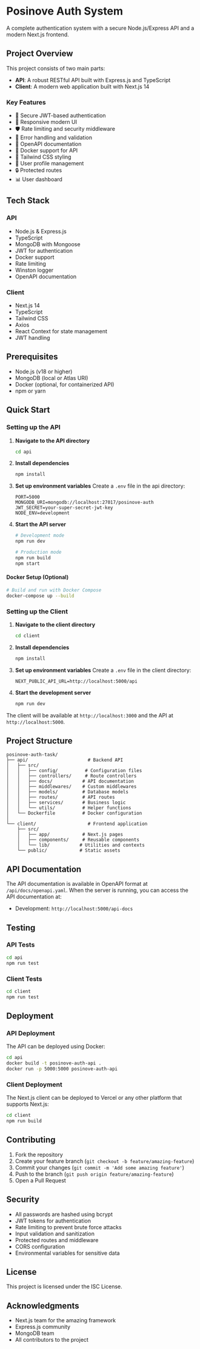 # Posinove Auth System

A complete authentication system with a secure Node.js/Express API and a modern Next.js frontend.

## Project Overview

This project consists of two main parts:
- **API**: A robust RESTful API built with Express.js and TypeScript
- **Client**: A modern web application built with Next.js 14

### Key Features

- 🔐 Secure JWT-based authentication
- 📱 Responsive modern UI
- 🛡️ Rate limiting and security middleware
- 🔄 Error handling and validation
- 📝 OpenAPI documentation
- 🐳 Docker support for API
- 🎨 Tailwind CSS styling
- 👤 User profile management
- 🔒 Protected routes
- 📊 User dashboard

## Tech Stack

### API
- Node.js & Express.js
- TypeScript
- MongoDB with Mongoose
- JWT for authentication
- Docker support
- Rate limiting
- Winston logger
- OpenAPI documentation

### Client
- Next.js 14
- TypeScript
- Tailwind CSS
- Axios
- React Context for state management
- JWT handling

## Prerequisites

- Node.js (v18 or higher)
- MongoDB (local or Atlas URI)
- Docker (optional, for containerized API)
- npm or yarn

## Quick Start

### Setting up the API

1. **Navigate to the API directory**
   ```bash
   cd api
   ```

2. **Install dependencies**
   ```bash
   npm install
   ```

3. **Set up environment variables**
   Create a `.env` file in the api directory:
   ```env
   PORT=5000
   MONGODB_URI=mongodb://localhost:27017/posinove-auth
   JWT_SECRET=your-super-secret-jwt-key
   NODE_ENV=development
   ```

4. **Start the API server**
   ```bash
   # Development mode
   npm run dev

   # Production mode
   npm run build
   npm start
   ```

#### Docker Setup (Optional)
```bash
# Build and run with Docker Compose
docker-compose up --build
```

### Setting up the Client

1. **Navigate to the client directory**
   ```bash
   cd client
   ```

2. **Install dependencies**
   ```bash
   npm install
   ```

3. **Set up environment variables**
   Create a `.env` file in the client directory:
   ```env
   NEXT_PUBLIC_API_URL=http://localhost:5000/api
   ```

4. **Start the development server**
   ```bash
   npm run dev
   ```

The client will be available at `http://localhost:3000` and the API at `http://localhost:5000`.

## Project Structure

```
posinove-auth-task/
├── api/                      # Backend API
│   ├── src/
│   │   ├── config/          # Configuration files
│   │   ├── controllers/     # Route controllers
│   │   ├── docs/           # API documentation
│   │   ├── middlewares/    # Custom middlewares
│   │   ├── models/         # Database models
│   │   ├── routes/         # API routes
│   │   ├── services/       # Business logic
│   │   └── utils/          # Helper functions
│   └── Dockerfile          # Docker configuration
│
└── client/                   # Frontend application
    ├── src/
    │   ├── app/            # Next.js pages
    │   ├── components/     # Reusable components
    │   └── lib/           # Utilities and contexts
    └── public/            # Static assets
```

## API Documentation

The API documentation is available in OpenAPI format at `/api/docs/openapi.yaml`. When the server is running, you can access the API documentation at:

- Development: `http://localhost:5000/api-docs`

## Testing

### API Tests
```bash
cd api
npm run test
```

### Client Tests
```bash
cd client
npm run test
```

## Deployment

### API Deployment
The API can be deployed using Docker:
```bash
cd api
docker build -t posinove-auth-api .
docker run -p 5000:5000 posinove-auth-api
```

### Client Deployment
The Next.js client can be deployed to Vercel or any other platform that supports Next.js:
```bash
cd client
npm run build
```

## Contributing

1. Fork the repository
2. Create your feature branch (`git checkout -b feature/amazing-feature`)
3. Commit your changes (`git commit -m 'Add some amazing feature'`)
4. Push to the branch (`git push origin feature/amazing-feature`)
5. Open a Pull Request

## Security

- All passwords are hashed using bcrypt
- JWT tokens for authentication
- Rate limiting to prevent brute force attacks
- Input validation and sanitization
- Protected routes and middleware
- CORS configuration
- Environmental variables for sensitive data

## License

This project is licensed under the ISC License.

## Acknowledgments

- Next.js team for the amazing framework
- Express.js community
- MongoDB team
- All contributors to the project